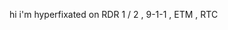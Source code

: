 hi i'm hyperfixated on RDR 1 / 2 , 9-1-1 , ETM , RTC
<!---
1rishTerrier/1rishTerrier is a ✨ special ✨ repository because its `README.md` (this file) appears on your GitHub profile.
You can click the Preview link to take a look at your changes.
--->
